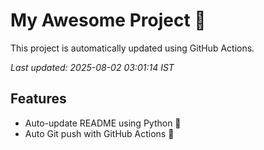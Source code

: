 # My Awesome Project 🚀

This project is automatically updated using GitHub Actions.

_Last updated: 2025-08-02 03:01:14 IST_

## Features
- Auto-update README using Python 🐍
- Auto Git push with GitHub Actions 🤖
